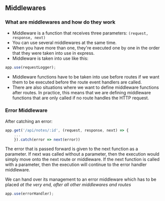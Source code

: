 ## Middlewares

### What are middlewares and how do they work

- Middleware is a function that receives three parameters: `(request, response, next)`
- You can use several middlewares at the same time.
- When you have more than one, they're executed one by one in the order that they were taken into use in express.
- Middleware is taken into use like this:

```javascript
app.use(requestLogger);
```

- Middleware functions have to be taken into use before routes if we want them to be executed before the route event handlers are called.
- There are also situations where we want to define middleware functions after routes. In practice, this means that we are defining middleware functions that are only called if no route handles the HTTP request.

### Error Middleware

After catching an error:

```javascript
app.get('/api/notes/:id', (request, response, next) => {
	...
	}).catch(error => next(error))
```

The error that is passed forward is given to the next function as a parameter. If next was called without a parameter, then the execution would simply move onto the next route or middleware. If the next function is called with a parameter, then the execution will continue to the error handler middleware.

We can hand over its management to an error middleware which has to be placed _at the very end, after all other middlewares and routes_

```javascript
app.use(errorHandler);
```
